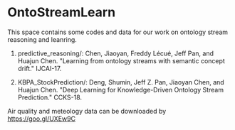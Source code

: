 # OntoStreamLearn
This space contains some codes and data for our work on ontology stream reasoning and leanring.

1. predictive_reasoning/: 
Chen, Jiaoyan, Freddy Lécué, Jeff Pan, and Huajun Chen. "Learning from ontology streams with semantic concept drift." IJCAI-17.

2. KBPA_StockPrediction/: 
Deng, Shumin, Jeff Z. Pan, Jiaoyan Chen, and Huajun Chen. "Deep Learning for Knowledge-Driven Ontology Stream Prediction." CCKS-18.

Air quality and meteology data can be downloaded by https://goo.gl/UXEw9C
